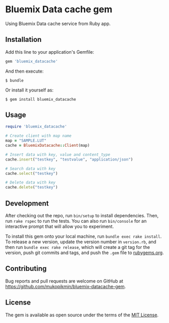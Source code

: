 # Bluemix Data cache gem

Using Bluemix Data cache service from Ruby app.


## Installation

Add this line to your application's Gemfile:

```ruby
gem 'bluemix_datacache'
```

And then execute:

    $ bundle

Or install it yourself as:

    $ gem install bluemix_datacache

## Usage

```ruby
require 'bluemix_datacache'

# Create client with map name
map = "SAMPLE.LUT"
cache = BluemixDatacache::Client(map)

# Insert data with key, value and content_type
cache.insert("testkey", "testvalue", "application/json")

# Search data with key
cache.select("testkey")

# Delete data with key
cache.delete("testkey")
```



## Development

After checking out the repo, run `bin/setup` to install dependencies. Then, run `rake rspec` to run the tests. You can also run `bin/console` for an interactive prompt that will allow you to experiment.

To install this gem onto your local machine, run `bundle exec rake install`. To release a new version, update the version number in `version.rb`, and then run `bundle exec rake release`, which will create a git tag for the version, push git commits and tags, and push the `.gem` file to [rubygems.org](https://rubygems.org).

## Contributing

Bug reports and pull requests are welcome on GitHub at https://github.com/mukopikmin/bluemix-datacache-gem.


## License

The gem is available as open source under the terms of the [MIT License](http://opensource.org/licenses/MIT).
